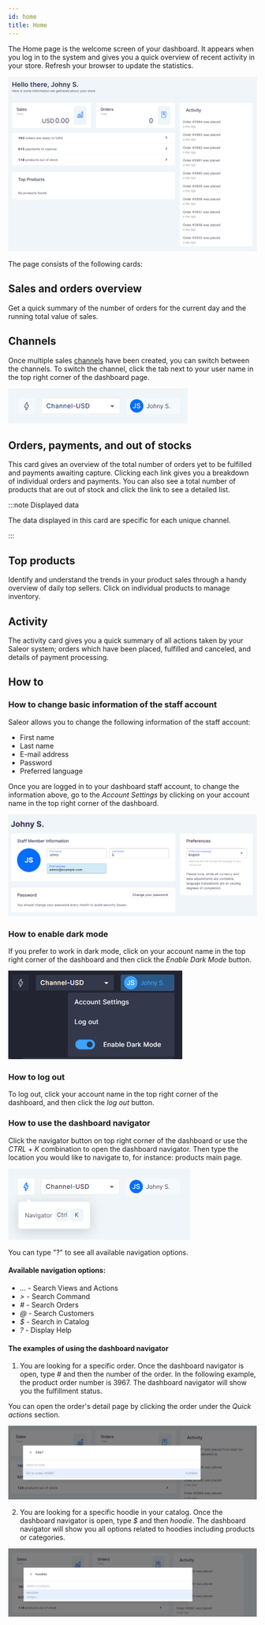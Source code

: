 ```yaml
---
id: home
title: Home
---
```


The Home page is the welcome screen of your dashboard. It appears when you log in to the system and gives you a quick overview of recent activity in your store. Refresh your browser to update the statistics.

![Dashboard home](screenshots/dashboard-home.png)

The page consists of the following cards:

## Sales and orders overview

Get a quick summary of the number of orders for the current day and the running total value of sales.

## Channels

Once multiple sales [channels](dashboard/configuration/channels.md) have been created, you can switch between the channels. To switch the channel, click the tab next to your user name in the top right corner of the dashboard page.

![Dashboard channels](screenshots/dashboard-home-channels.png)

## Orders, payments, and out of stocks

This card gives an overview of the total number of orders yet to be fulfilled and payments awaiting capture. Clicking each link gives you a breakdown of individual orders and payments. You can also see a total number of products that are out of stock and click the link to see a detailed list.

:::note Displayed data

The data displayed in this card are specific for each unique channel.

:::

## Top products

Identify and understand the trends in your product sales through a handy overview of daily top sellers. Click on individual products to manage inventory.

## Activity

The activity card gives you a quick summary of all actions taken by your Saleor system; orders which have been placed, fulfilled and canceled, and details of payment processing.

## How to

### How to change basic information of the staff account

Saleor allows you to change the following information of the staff account:
- First name
- Last name
- E-mail address
- Password
- Preferred language

Once you are logged in to your dashboard staff account, to change the information above, go to the _Account Settings_ by clicking on your account name in the top right corner of the dashboard.

![Account Settings](screenshots/dashboard-home-account-settings.png)

### How to enable dark mode

If you prefer to work in dark mode, click on your account name in the top right corner of the dashboard and then click the _Enable Dark Mode_ button.

![Dark Mode](screenshots/dashboard-home-dark-mode.png)

### How to log out

To log out, click your account name in the top right corner of the dashboard, and then click the _log out_ button.

### How to use the dashboard navigator

Click the navigator button on top right corner of the dashboard or use the *CTRL* + *K* combination to open the dashboard navigator. Then type the location you would like to navigate to, for instance: products main page.

![Dashboard navigator](screenshots/dashboard-home-navigator.png)

You can type "?" to see all available navigation options.

#### Available navigation options:
- _..._ - Search Views and Actions
- _>_ - Search Command
- _#_ - Search Orders
- _@_ - Search Customers
- _$_ - Search in Catalog
- _?_ - Display Help

#### The examples of using the dashboard navigator

1. You are looking for a specific order. Once the dashboard navigator is open, type *#* and then the number of the order. In the following example, the product order number is 3967. The dashboard navigator will show you the fulfillment status.

You can open the order's detail page by clicking the order under the _Quick actions_ section.

![Dashboard navigator](screenshots/dashboard-home-navigator-example.png)

2. You are looking for a specific hoodie in your catalog. Once the dashboard navigator is open, type _$_ and then _hoodie_. The dashboard navigator will show you all options related to hoodies including products or categories.

![Dashboard navigator](screenshots/dashboard-home-navigator-example-2.png)
